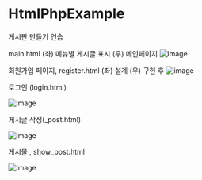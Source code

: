 # HtmlPhpExample
게시판 만들기 연습

main.html (좌) 메뉴별 게시글 표시 (우) 메인페이지
![image](https://user-images.githubusercontent.com/53904156/125273982-72e9af80-e348-11eb-90ba-1cdaa94b0a20.png)



회원가입 페이지, register.html (좌) 설계 (우) 구현 후
![image](https://user-images.githubusercontent.com/53904156/125300136-b6521700-e364-11eb-8b78-18696105f3c6.png)




로그인 (login.html)

![image](https://user-images.githubusercontent.com/53904156/125274001-7a10bd80-e348-11eb-98fe-dd25032f04f8.png)




게시글 작성(_post.html)

![image](https://user-images.githubusercontent.com/53904156/125274009-7c731780-e348-11eb-9041-b9c923c0e0dd.png)




게시물 , show_post.html

![image](https://user-images.githubusercontent.com/53904156/125274039-8563e900-e348-11eb-8d44-139c498ca2cb.png)
